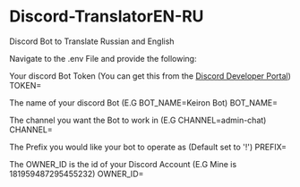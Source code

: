 # Discord-TranslatorEN-RU
Discord Bot to Translate Russian and English

Navigate to the .env File and provide the following:

Your discord Bot Token (You can get this from the [Discord Developer Portal](https://discord.com/developers/applications))
TOKEN=

The name of your discord Bot (E.G BOT_NAME=Keiron Bot)
BOT_NAME=

The channel you want the Bot to work in (E.G CHANNEL=admin-chat)
CHANNEL=

The Prefix you would like your bot to operate as (Default set to '!')
PREFIX=

The OWNER_ID is the id of your Discord Account (E.G Mine is 181959487295455232)
OWNER_ID=
